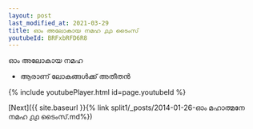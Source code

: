 ```yaml
---
layout: post
last_modified_at: 2021-03-29
title: ഓം അലോകായ നമഹ ൧൧ ടൈംസ്
youtubeId: BRFxbRFD6R8
---
```

 
 
 ഓം അലോകായ നമഹ 
 
 -  ആരാണ് ലോകങ്ങൾക്ക് അതീതൻ 
 
  
 
  
 
 
 
 
 
 


{% include youtubePlayer.html id=page.youtubeId %}
 
[Next]({{ site.baseurl }}{% link  split1/_posts/2014-01-26-ഓം മഹാത്മനേ നമഹ ൧൧ ടൈംസ്.md%})
 
